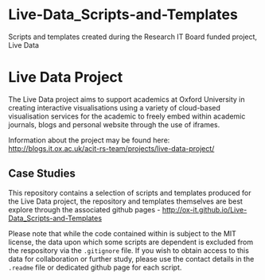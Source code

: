 # Live-Data_Scripts-and-Templates
Scripts and templates created during the Research IT Board funded project, Live Data

# Live Data Project

The Live Data project aims to support academics at Oxford University in creating interactive visualisations using a variety of cloud-based visualisation services for the academic to freely embed within academic journals, blogs and personal website through the use of iframes.

Information about the project may be found here: http://blogs.it.ox.ac.uk/acit-rs-team/projects/live-data-project/

## Case Studies

This repository contains a selection of scripts and templates produced for the Live Data project, the repository and templates themselves are best explore through the associated github pages - http://ox-it.github.io/Live-Data_Scripts-and-Templates

Please note that while the code contained within is subject to the MIT license, the data upon which some scripts are dependent is excluded from the respository via the `.gitignore` file. If you wish to obtain access to this data for collaboration or further study, please use the contact details in the `.readme` file or dedicated github page for each script.
